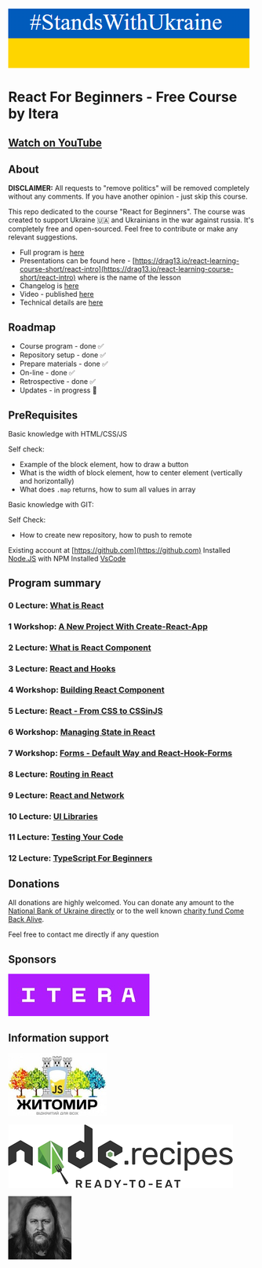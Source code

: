 [![StandsWithUkraine](https://raw.githubusercontent.com/Drag13/drag13.github.io/development/swu.PNG)](https://savelife.in.ua/en/donate/)

# React For Beginners - Free Course by Itera

## [Watch on YouTube](https://www.youtube.com/channel/UCg-txtmOEQ8BniR8008O1mA)

## About

**DISCLAIMER:**
All requests to "remove politics" will be removed completely without any comments. If you have another opinion - just skip this course.

This repo dedicated to the course "React for Beginners". The course was created to support Ukraine 🇺🇦 and Ukrainians in the war against russia. It's completely free and open-sourced. Feel free to contribute or make any relevant suggestions.

- Full program is [here](PROGRAM.md)
- Presentations can be found here - [https://drag13.io/react-learning-course-short/react-intro](https://drag13.io/react-learning-course-short/react-intro) where is the name of the lesson
- Changelog is [here](CHANGELOG.md)
- Video - published [here](https://www.youtube.com/channel/UCg-txtmOEQ8BniR8008O1mA)
- Technical details are [here](devlog.md)

## Roadmap

* Course program                  - done ✅
* Repository setup                - done ✅
* Prepare materials               - done ✅
* On-line                         - done ✅
* Retrospective                   - done ✅
* Updates                         - in progress 🔨

## PreRequisites

Basic knowledge with HTML/CSS/JS

Self check:

- Example of the block element, how to draw a button
- What is the width of block element, how to center element (vertically and horizontally)
- What does `.map` returns, how to sum all values in array

Basic knowledge with GIT:

Self Check:

- How to create new repository, how to push to remote

Existing account at [https://github.com](https://github.com)
Installed [Node.JS](https://nodejs.org/en/) with NPM
Installed [VsCode](https://code.visualstudio.com/)

## Program summary

### 0 Lecture: [What is React](https://youtu.be/fQ_UNyQBiqg)

### 1 Workshop: [A New Project With Create-React-App](https://youtu.be/2r1TW9yPhlQ)

### 2 Lecture: [What is React Component](https://youtu.be/BPIeZqomYQw)

### 3 Lecture: [React and Hooks](https://youtu.be/6AHDZGumKZg)

### 4 Workshop: [Building React Component](https://drag13.io/react-learning-course-short/react-new-component)

### 5 Lecture: [React - From CSS to CSSinJS](https://www.youtube.com/watch?v=8al4xMhWWCE)

### 6 Workshop: [Managing State in React](https://youtu.be/2KTqbf31cLw)

### 7 Workshop: [Forms - Default Way and React-Hook-Forms](https://youtu.be/gwrMDwYLIWs)

### 8 Lecture: [Routing in React](https://youtu.be/D0Fkm63FoSY)

### 9 Lecture: [React and Network](https://youtu.be/Tm6l612v2v0)

### 10 Lecture: [UI Libraries](https://youtu.be/4Dsgzk-GuX8)

### 11 Lecture: [Testing Your Code](https://youtu.be/ASI73nQ9zP8)

### 12 Lecture: [TypeScript For Beginners](https://youtu.be/ND-XaEQ4VSk)

## Donations

All donations are highly welcomed. You can donate any amount to the [National Bank of Ukraine directly](https://bank.gov.ua/en/news/all/natsionalniy-bank-vidkriv-spetsrahunok-dlya-zboru-koshtiv-na-potrebi-armiyi) or to the well known [charity fund Come Back Alive](https://www.comebackalive.in.ua/donate).

Feel free to contact me directly if any question

## Sponsors

[![](/presentations/shared/imgs/Itera-logo-white-fuchsia.jpg)](itera.com)

## Information support

[![beerjs](./presentations/shared/imgs/39900370_1138320566319759_9157901823137284096_n.jpg)](https://t.me/beerJSZhytomyr)

[![node.recipes](./presentations/shared/imgs/njsr.png)](http://node.recipes/)

[![Babich Lviv CSS](./presentations/shared/imgs/babich.jpg)](https://t.me/toisamyibabich)